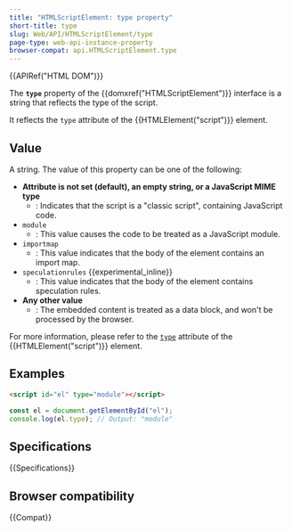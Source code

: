 ```yaml
---
title: "HTMLScriptElement: type property"
short-title: type
slug: Web/API/HTMLScriptElement/type
page-type: web-api-instance-property
browser-compat: api.HTMLScriptElement.type
---
```


{{APIRef("HTML DOM")}}

The **`type`** property of the {{domxref("HTMLScriptElement")}} interface is a string that reflects the type of the script.

It reflects the `type` attribute of the {{HTMLElement("script")}} element.

## Value

A string. The value of this property can be one of the following:

- **Attribute is not set (default), an empty string, or a JavaScript MIME type**
  - : Indicates that the script is a "classic script", containing JavaScript code.
- `module`
  - : This value causes the code to be treated as a JavaScript module.
- `importmap`
  - : This value indicates that the body of the element contains an import map.
- `speculationrules` {{experimental_inline}}
  - : This value indicates that the body of the element contains speculation rules.
- **Any other value**
  - : The embedded content is treated as a data block, and won't be processed by the browser.

For more information, please refer to the [`type`](/en-US/docs/Web/HTML/Reference/Elements/script/type) attribute of the {{HTMLElement("script")}} element.

## Examples

```html
<script id="el" type="module"></script>
```

```js
const el = document.getElementById("el");
console.log(el.type); // Output: "module"
```

## Specifications

{{Specifications}}

## Browser compatibility

{{Compat}}
